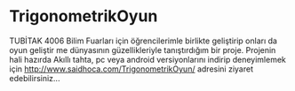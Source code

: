 # TrigonometrikOyun

TUBİTAK 4006 Bilim Fuarları için öğrencilerimle birlikte geliştirip onları da oyun geliştir me dünyasının güzellikleriyle tanıştırdığım bir proje. Projenin hali hazırda Akıllı tahta, pc veya android versiyonlarını indirip deneyimlemek için 
http://www.saidhoca.com/TrigonometrikOyun/   adresini ziyaret edebilirsiniz...
